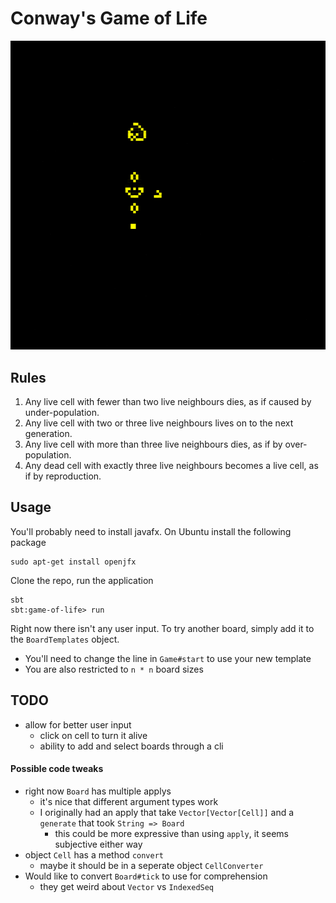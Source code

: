 Conway's Game of Life
====================

![Glider template in action](action.gif)

## Rules

 1. Any live cell with fewer than two live neighbours dies, as if caused by under-population.
 2. Any live cell with two or three live neighbours lives on to the next generation.
 3. Any live cell with more than three live neighbours dies, as if by over-population.
 4. Any dead cell with exactly three live neighbours becomes a live cell, as if by reproduction.

## Usage

You'll probably need to install javafx. On Ubuntu install the following package

```
sudo apt-get install openjfx
```

Clone the repo, run the application

```
sbt
sbt:game-of-life> run
```

Right now there isn't any user input. To try another board, simply add it to the `BoardTemplates` object.
  - You'll need to change the line in `Game#start` to use your new template
  - You are also restricted to `n * n` board sizes

TODO
----
- allow for better user input
  - click on cell to turn it alive
  - ability to add and select boards through a cli

#### Possible code tweaks
- right now `Board` has multiple applys
  - it's nice that different argument types work
  - I originally had an apply that take `Vector[Vector[Cell]]` and a `generate` that took `String => Board`
    - this could be more expressive than using `apply`, it seems subjective either way
- object `Cell` has a method `convert`
  - maybe it should be in a seperate object `CellConverter`
- Would like to convert `Board#tick` to use for comprehension
  - they get weird about `Vector` vs `IndexedSeq`

